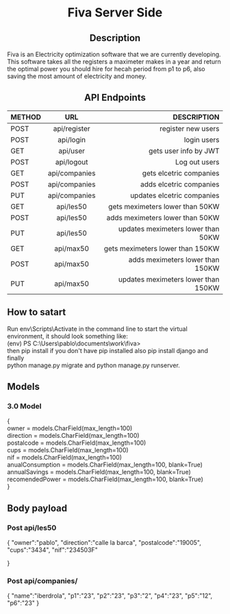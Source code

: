 
<h1 align="center">Fiva Server Side</h1>
 

<h2 align="center">Description</h2>

Fiva is an Electricity optimization software that we are currently developing.
This software takes all the registers a maximeter makes in a year and return the optimal power you should hire for hecah period from p1 to p6,
also saving the most amount of electricity and money.


 
 
<h2 align="center"> API Endpoints</h2>

 
<div align="center">
 
| METHOD  |             URL              |       DESCRIPTION                   |
| ------  | :--------------------------: | ----------------:                   |
| POST    |api/register                  | register new users                  |
| POST    |api/login                     | login users                         |
| GET     |api/user                      | gets user info by JWT               |
| POST    |api/logout                    | Log out users                       |
| GET     |api/companies                 | gets elcetric companies             |
| POST    |api/companies                 | adds elcetric companies             |
| PUT     |api/companies                 | updates elcetric companies          |
| GET     |api/les50                     | gets meximeters lower than 50KW     |
| POST    |api/les50                     | adds meximeters lower than 50KW     |
| PUT     |api/les50                     | updates meximeters lower than 50KW  |
| GET     |api/max50                     | gets meximeters lower than 150KW    |
| POST    |api/max50                     | adds meximeters lower than 150KW    |
| PUT     |api/max50                     | updates meximeters lower than 150KW |


</div>


## How to satart


Run env\Scripts\Activate in the command line to start the virtual environment, it should look something like:
<br/>
(env) PS C:\Users\pablo\documents\work\fiva>
<br/>
then pip install if you don't have pip installed also pip install django and finally
<br/>
python manage.py migrate and python manage.py runserver.


## Models

### 3.0 Model


{
    <br/>
    owner = models.CharField(max_length=100)
    <br/>
    direction = models.CharField(max_length=100)
    <br/>
    postalcode = models.CharField(max_length=100)
    <br/>
    cups = models.CharField(max_length=100)
    <br/>
    nif = models.CharField(max_length=100)
    <br/>
    anualConsumption = models.CharField(max_length=100, blank=True)
    <br/>
    annualSavings = models.CharField(max_length=100, blank=True)
    <br/>
    recomendedPower = models.CharField(max_length=100, blank=True)
    <br/>
}


## Body payload

### Post api/les50 

{
    "owner":"pablo",
    "direction":"calle la barca",
    "postalcode":"19005",
    "cups":"3434",
    "nif":"234503F"

}



### Post api/companies/


{
    "name":"iberdrola",
    "p1":"23",
    "p2":"23",
    "p3":"2",
    "p4":"23",
    "p5":"12",
    "p6":"23"
}